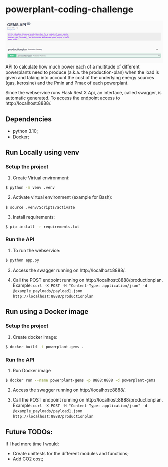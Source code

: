 # powerplant-coding-challenge
![API](static/api.PNG "Flask rest plus api") 
API to calculate how much power each of a multitude of different powerplants need to produce (a.k.a. the production-plan) when the load is given and taking into account the cost of the underlying energy sources (gas, kerosine) and the Pmin and Pmax of each powerplant.

Since the webservice runs Flask Rest X Api, an interface, called swagger, is automatic generated. To access the endpoint access to http://localhost:8888/. 

## Dependencies
- python 3.10;
- Docker;

## Run Locally using venv
### Setup the project
1. Create Virtual environment:
```sh
$ python -m venv .venv
```

2. Activate virtual environment (example for Bash):
```sh
$ source .venv/Scripts/activate
```

3. Install requirements:
```sh
$ pip install -r requirements.txt
```

### Run the API
1. To run the webservice:
```sh
$ python app.py
```

3. Access the swagger running on http://localhost:8888/.

2. Call the POST endpoint running on http://localhost:8888/productionplan.
Example: ``` curl -X POST -H "Content-Type: application/json" -d @example_payloads/payload1.json http://localhost:8888/productionplan ```



## Run using a Docker image
### Setup the project
1. Create docker image:
```sh
$ docker build -t powerplant-gems .
```

### Run the API

1. Run Docker image
```sh
$ docker run --name powerplant-gems -p 8888:8888 -d powerplant-gems
```

2. Access the swagger running on http://localhost:8888/.

3. Call the POST endpoint running on http://localhost:8888/productionplan.
Example: ``` curl -X POST -H "Content-Type: application/json" -d @example_payloads/payload1.json http://localhost:8888/productionplan ```


## Future TODOs:
If I had more time I would:
- Create unittests for the different modules and functions;
- Add CO2 cost;
